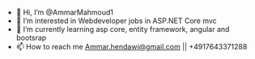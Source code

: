 - 👋 Hi, I’m @AmmarMahmoud1
- 👀 I’m interested in Webdeveloper jobs in ASP.NET Core mvc
- 🌱 I’m currently learning asp core, entity framework, angular and bootsrap
- 📫 How to reach me Ammar.hendawi@gmail.com || +4917643371288

<!---
AmmarMahmoud1/AmmarMahmoud1 is a ✨ special ✨ repository because its `README.md` (this file) appears on your GitHub profile.
You can click the Preview link to take a look at your changes.
--->
